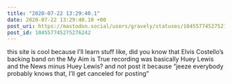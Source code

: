 ```yaml
---
title: "2020-07-22 13:29:40.1"
date: 2020-07-22 13:29:40.10 +00
post_uri: https://mastodon.social/users/gravely/statuses/104557745275276242
post_id: 104557745275276242
---
```

this site is cool because I’ll learn stuff like, did you know that Elvis Costello’s backing band on the My Aim is True recording was basically Huey Lewis and the News minus Huey Lewis? and not post it because “jeeze everybody probably knows that, I’ll get canceled for posting”


